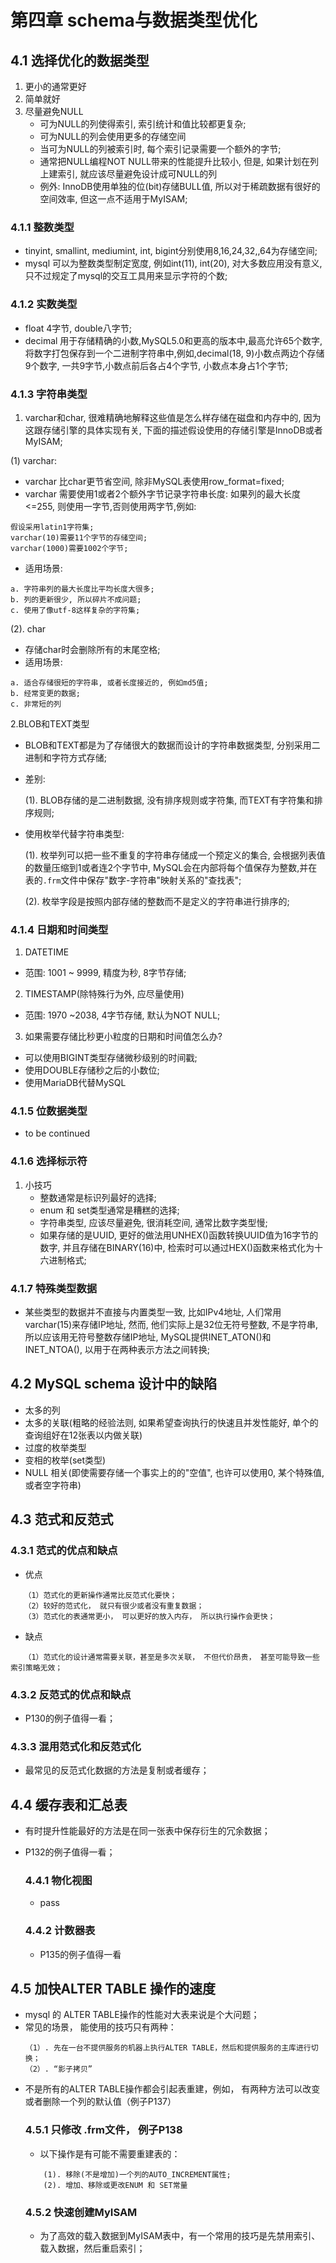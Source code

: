 # 第四章 schema与数据类型优化

## 4.1 选择优化的数据类型
1. 更小的通常更好
2. 简单就好
3. 尽量避免NULL
    - 可为NULL的列使得索引, 索引统计和值比较都更复杂;
    - 可为NULL的列会使用更多的存储空间
    - 当可为NULL的列被索引时, 每个索引记录需要一个额外的字节;
    - 通常把NULL编程NOT NULL带来的性能提升比较小, 但是, 如果计划在列上建索引, 就应该尽量避免设计成可NULL的列
    - 例外: InnoDB使用单独的位(bit)存储BULL值, 所以对于稀疏数据有很好的空间效率, 但这一点不适用于MyISAM;

### 4.1.1 整数类型
- tinyint, smallint, mediumint, int, bigint分别使用8,16,24,32,,64为存储空间;
- mysql 可以为整数类型制定宽度, 例如int(11), int(20), 对大多数应用没有意义, 只不过规定了mysql的交互工具用来显示字符的个数;

### 4.1.2 实数类型
- float 4字节, double八字节;
- decimal 用于存储精确的小数,MySQL5.0和更高的版本中,最高允许65个数字, 将数字打包保存到一个二进制字符串中,例如,decimal(18, 9)小数点两边个存储9个数字, 一共9字节,小数点前后各占4个字节, 小数点本身占1个字节;

### 4.1.3 字符串类型
1. varchar和char, 很难精确地解释这些值是怎么样存储在磁盘和内存中的, 因为这跟存储引擎的具体实现有关, 下面的描述假设使用的存储引擎是InnoDB或者MyISAM;

(1) varchar:
- varchar 比char更节省空间, 除非MySQL表使用row_format=fixed;
- varchar 需要使用1或者2个额外字节记录字符串长度: 如果列的最大长度<=255, 则使用一字节,否则使用两字节,例如:
~~~
假设采用latin1字符集;
varchar(10)需要11个字节的存储空间;
varchar(1000)需要1002个字节;
~~~
- 适用场景:
~~~
a. 字符串列的最大长度比平均长度大很多;
b. 列的更新很少, 所以碎片不成问题;
c. 使用了像utf-8这样复杂的字符集;
~~~

(2). char
- 存储char时会删除所有的末尾空格;
- 适用场景:
~~~
a. 适合存储很短的字符串, 或者长度接近的, 例如md5值;
b. 经常变更的数据;
c. 非常短的列
~~~

2.BLOB和TEXT类型
- BLOB和TEXT都是为了存储很大的数据而设计的字符串数据类型, 分别采用二进制和字符方式存储;
- 差别:
    
    (1). BLOB存储的是二进制数据, 没有排序规则或字符集, 而TEXT有字符集和排序规则;
- 使用枚举代替字符串类型:
    
    (1). 枚举列可以把一些不重复的字符串存储成一个预定义的集合, 会根据列表值的数量压缩到1或者连2个字节中, MySQL会在内部将每个值保存为整数,并在表的`.frm`文件中保存"数字-字符串"映射关系的"查找表";
    
    (2). 枚举字段是按照内部存储的整数而不是定义的字符串进行排序的;

### 4.1.4 日期和时间类型
1. DATETIME
 - 范围: 1001 ~ 9999, 精度为秒, 8字节存储;
2. TIMESTAMP(除特殊行为外, 应尽量使用)
 - 范围: 1970 ~2038, 4字节存储, 默认为NOT NULL;
3. 如果需要存储比秒更小粒度的日期和时间值怎么办?
 - 可以使用BIGINT类型存储微秒级别的时间戳;
 - 使用DOUBLE存储秒之后的小数位;
 - 使用MariaDB代替MySQL

### 4.1.5 位数据类型
- to be continued

### 4.1.6 选择标示符
1. 小技巧 
    - 整数通常是标识列最好的选择;
    - enum 和 set类型通常是糟糕的选择;
    - 字符串类型, 应该尽量避免, 很消耗空间, 通常比数字类型慢;
    - 如果存储的是UUID, 更好的做法用UNHEX()函数转换UUID值为16字节的数字, 并且存储在BINARY(16)中, 检索时可以通过HEX()函数来格式化为十六进制格式;

### 4.1.7 特殊类型数据
- 某些类型的数据并不直接与内置类型一致, 比如IPv4地址, 人们常用varchar(15)来存储IP地址, 然而, 他们实际上是32位无符号整数, 不是字符串, 所以应该用无符号整数存储IP地址, MySQL提供INET_ATON()和INET_NTOA(), 以用于在两种表示方法之间转换;

## 4.2 MySQL schema 设计中的缺陷
- 太多的列
- 太多的关联(粗略的经验法则, 如果希望查询执行的快速且并发性能好, 单个的查询组好在12张表以内做关联)
- 过度的枚举类型
- 变相的枚举(set类型)
- NULL 相关(即使需要存储一个事实上的的"空值", 也许可以使用0, 某个特殊值, 或者空字符串)

## 4.3 范式和反范式
### 4.3.1 范式的优点和缺点
 - 优点
 ~~~
    （1）范式化的更新操作通常比反范式化要快；
    （2）较好的范式化， 就只有很少或者没有重复数据；
    （3）范式化的表通常更小， 可以更好的放入内存， 所以执行操作会更快；
 ~~~
 - 缺点
 ~~~
    （1）范式化的设计通常需要关联，甚至是多次关联， 不但代价昂贵， 甚至可能导致一些索引策略无效；
 ~~~

### 4.3.2 反范式的优点和缺点
- P130的例子值得一看；

### 4.3.3 混用范式化和反范式化
- 最常见的反范式化数据的方法是复制或者缓存；

## 4.4 缓存表和汇总表
- 有时提升性能最好的方法是在同一张表中保存衍生的冗余数据；
- P132的例子值得一看；

    ### 4.4.1 物化视图
    - pass
    ### 4.4.2 计数器表
    - P135的例子值得一看

## 4.5 加快ALTER TABLE 操作的速度
 - mysql 的 ALTER TABLE操作的性能对大表来说是个大问题；
 - 常见的场景， 能使用的技巧只有两种：
    ~~~
    （1）. 先在一台不提供服务的机器上执行ALTER TABLE，然后和提供服务的主库进行切换；
    （2）. “影子拷贝”
    ~~~
- 不是所有的ALTER TABLE操作都会引起表重建，例如， 有两种方法可以改变或者删除一个列的默认值（例子P137）
    ### 4.5.1 只修改 .frm文件， 例子P138
    - 以下操作是有可能不需要重建表的：
    ~~~
        (1). 移除(不是增加)一个列的AUTO_INCREMENT属性;
        (2). 增加、移除或更改ENUM 和 SET常量
    ~~~
    ### 4.5.2 快速创建MyISAM
    - 为了高效的载入数据到MyISAM表中，有一个常用的技巧是先禁用索引、载入数据，然后重启索引；
    